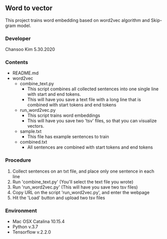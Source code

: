 ## Word to vector

This project trains word embedding based on word2vec algorithm and Skip-gram model.

### Developer

Chansoo Kim
5.30.2020

### Contents
- README.md
- word2vec
    - combine_text.py
        - This script combines all collected sentences into one single line with start and end tokens.
        - This will have you save a text file with a long line that is combined with start tokens and end tokens
    - run_word2vec.py
        - This script trains word embeddings
        - This will have you save two 'tsv' files, so that you can visualize vectors.
    - sample.txt
        -  This file has example sentences to train
    - combined.txt
        - All sentences  are combined with start tokens and end tokens

### Procedure

 1. Collect sentences on an txt file, and place only one sentence in each line
 2. Run 'combine_text.py' (You'll select the text file you wrote)
 3. Run 'run_word2vec.py' (This will have you save two tsv files)
 4. Copy URL on the script 'run_word2vec.py', and enter the webpage  
 5. Hit the 'Load' button and upload two tsv files

### Environment
- Mac OSX Catalina 10.15.4
- Python v.3.7
- Tensorflow v.2.2.0

